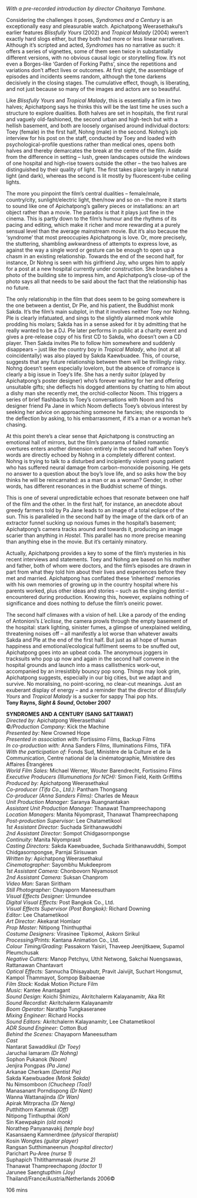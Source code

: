 

_With a pre-recorded introduction by director Chaitanya Tamhane._

Considering the challenges it poses, _Syndromes and a Century_ is an exceptionally easy and pleasurable watch. Apichatpong Weerasethakul’s earlier features _Blissfully Yours_ (2002) and _Tropical Malady_ (2004) weren’t exactly hard slogs either, but they both had more or less linear narratives. Although it’s scripted and acted, _Syndromes_ has no narrative as such: it offers a series of vignettes, some of them seen twice in substantially different versions, with no obvious causal logic or storytelling flow. It’s not even a Borges-like ‘Garden of Forking Paths’, since the repetitions and variations don’t affect lives or outcomes. At first sight, the assemblage of episodes and incidents seems random, although the tone darkens decisively in the closing stages. The cumulative effect, though, is liberating, and not just because so many of the images and actors are so beautiful.

Like _Blissfully Yours_ and _Tropical Malady_, this is essentially a film in two halves; Apichatpong says he thinks this will be the last time he uses such a structure to explore dualities. Both halves are set in hospitals, the first rural and vaguely old-fashioned, the second urban and high-tech but with a hellish basement, and both are loosely organised around individual doctors: Toey (female) in the first half, Nohng (male) in the second. Nohng’s job interview for his post on the staff, conducted by Toey and loaded with psychological-profile questions rather than medical ones, opens both halves and thereby demarcates the break at the centre of the film. Aside from the difference in setting – lush, green landscapes outside the windows of one hospital and high-rise towers outside the other – the two halves are distinguished by their quality of light. The first takes place largely in natural light (and dark), whereas the second is lit mostly by fluorescent-tube ceiling lights.

The more you pinpoint the film’s central dualities – female/male, country/city, sunlight/electric light, then/now and so on – the more it starts to sound like one of Apichatpong’s gallery pieces or installations: an art object rather than a movie. The paradox is that it plays just fine in the cinema. This is partly down to the film’s humour and the rhythms of its pacing and editing, which make it richer and more rewarding at a purely sensual level than the average mainstream movie. But it’s also because the ‘syndrome’ that most preoccupies Apichatpong is love. Or, more precisely, the stuttering, shambling awkwardness of attempts to express love, as against the way a single word or gesture can be enough to open up a chasm in an existing relationship. Towards the end of the second half, for instance, Dr Nohng is seen with his girlfriend Joy, who urges him to apply for a post at a new hospital currently under construction. She brandishes a photo of the building site to impress him, and Apichatpong’s close-up of the photo says all that needs to be said about the fact that the relationship has no future.

The only relationship in the film that does seem to be going somewhere is the one between a dentist, Dr Ple, and his patient, the Buddhist monk Sakda. It’s the film’s main subplot, in that it involves neither Toey nor Nohng. Ple is clearly infatuated, and sings to the slightly alarmed monk while prodding his molars; Sakda has in a sense asked for it by admitting that he really wanted to be a DJ. Ple later performs in public at a charity event and gives a pre-release copy of his first CD to Sakda, who doesn’t own a CD player. Then Sakda invites Ple to follow him somewhere and suddenly disappears – just like the country boy in _Tropical Malady_, who (not at all coincidentally) was also played by Sakda Kaewbuadee. This, of course, suggests that any future relationship between them will be thrillingly risky. Nohng doesn’t seem especially lovelorn, but the absence of romance is clearly a big issue in Toey’s life. She has a nerdy suitor (played by Apichatpong’s poster designer) who’s forever waiting for her and offering unsuitable gifts; she deflects his dogged attentions by chatting to him about a dishy man she recently met, the orchid-collector Noom. This triggers a series of brief flashbacks to Toey’s conversations with Noom and his designer friend Pa Jane in which Noom deflects Toey’s obvious interest by seeking her advice on approaching someone he fancies; she responds to the deflection by asking, to his embarrassment, if it’s a man or a woman he’s chasing.

At this point there’s a clear sense that Apichatpong is constructing an emotional hall of mirrors, but the film’s panorama of failed romantic overtures enters another dimension entirely in the second half when Toey’s words are directly echoed by Nohng in a completely different context. Nohng is trying to talk to a disturbed and incipiently violent young patient who has suffered neural damage from carbon-monoxide poisoning. He gets no answer to a question about the boy’s love life, and so asks how the boy thinks he will be reincarnated: as a man or as a woman? Gender, in other words, has different resonances in the Buddhist scheme of things.

This is one of several unpredictable echoes that resonate between one half of the film and the other. In the first half, for instance, an anecdote about greedy farmers told by Pa Jane leads to an image of a total eclipse of the sun. This is paralleled in the second half by the image of the dark orb of an extractor funnel sucking up noxious fumes in the hospital’s basement; Apichatpong’s camera tracks around and towards it, producing an image scarier than anything in _Hostel_. This parallel has no more precise meaning than anything else in the movie. But it’s certainly minatory.

Actually, Apichatpong provides a key to some of the film’s mysteries in his recent interviews and statements. Toey and Nohng are based on his mother and father, both of whom were doctors, and the film’s episodes are drawn in part from what they told him about their lives and experiences before they met and married. Apichatpong has conflated these ‘inherited’ memories with his own memories of growing up in the country hospital where his parents worked, plus other ideas and stories – such as the singing dentist – encountered during production. Knowing this, however, explains nothing of significance and does nothing to defuse the film’s oneiric power.

The second half climaxes with a vision of hell. Like a parody of the ending of Antonioni’s _L’eclisse_, the camera prowls through the empty basement of the hospital: stark lighting, sinister fumes, a glimpse of unexplained welding, threatening noises off – all manifestly a lot worse than whatever awaits Sakda and Ple at the end of the first half. But just as all hope of human happiness and emotional/ecological fulfilment seems to be snuffed out, Apichatpong goes into an upbeat coda. The anonymous joggers in tracksuits who pop up now and again in the second half convene in the hospital grounds and launch into a mass callisthenics work-out, accompanied by an irresistibly bouncy pop song. Things may look grim, Apichatpong suggests, especially in our big cities, but we adapt and survive. No moralising, no point-scoring, no clear-cut meanings. Just an exuberant display of energy – and a reminder that the director of _Blissfully Yours_ and _Tropical Malady_ is a sucker for sappy Thai pop hits.  
**Tony Rayns, _Sight & Sound_, October 2007**



**SYNDROMES AND A CENTURY (SANG SATTAWAT)**  
_Directed by:_ Apichatpong Weerasethakul  
©_/Production Company:_ Kick the Machine  
_Presented by:_ New Crowned Hope  
_Presented in association with:_  Fortissimo Films, Backup Films  
_In co-production with:_ Anna Sanders Films, Illuminations Films, TIFA  
_With the participation of:_ Fonds Sud,  Ministère de la Culture et de la Communication, Centre national de la cinématographie, Ministère des Affaires Étrangères  
_World Film Sales:_ Michael Werner, Wouter Barendrecht, Fortissimo Films  
_Executive Producers (Illumunations for NCH):_ Simon Field, Keith Griffiths  
_Produced by:_ Apichatpong Weerasethakul  
_Co-producer (Tifa Co., Ltd.):_ Pantham Thongsang  
_Co-producer (Anna Sanders Films):_  Charles de Meaux  
_Unit Production Manager:_ Saranya Ruangnantakan  
_Assistant Unit Production Manager:_  Thanawat Thampreechapong  
_Location Managers:_ Manita Niyomprasit,  Thanawat Thampreechapong  
_Post-production Supervisor:_ Lee Chatametikool  
_1st Assistant Director:_ Suchada Sirithanawuddhi  
_2nd Assistant Director:_ Sompot Chidgasornpongse  
_Continuity:_ Manita Niyomprasit  
_Casting Directors:_ Sakda Kaewbuadee, Suchada Sirithanawuddhi, Sompot Chidgasornpongse, Parnjai Sirisuwan  
_Written by:_ Apichatpong Weerasethakul  
_Cinematographer:_ Sayombhu Mukdeeprom  
_1st Assistant Camera:_ Chonbovorn Niyamosot  
_2nd Assistant Camera:_ Suksan Chanprom  
_Video Man:_ Saran Siritham  
_Still Photographer:_ Chayaporn Maneesutham  
_Visual Effects Designer:_ Urmundee  
_Digital Visual Effects:_ Post Bangkok Co., Ltd.  
_Visual Effects Supervisor (Post Bangkok):_ Richard Downing  
_Editor:_ Lee Chatametikool  
_Art Director:_ Akekarat Homlaor  
_Prop Master:_ Nitipong Thinthupthai  
_Costume Designers:_ Virasinee Tipkomol, Askorn Sirikul  
_Processing/Prints:_ Kantana Animation Co., Ltd.  
_Colour Timing/Grading:_ Passakorn Yaisiri, Thaveep Jeenjitkaew, Supamol Pleumchusak  
_Negative Cutters:_ Manop Petchyu, Uthit Netwong, Sakchai Nuengsawas, Rattanawan Chantavart  
_Optical Effects:_ Sannucha Dhisayabutr, Pravit Jaivijit, Suchart Hongsmut, Kampol Thammayot, Sompop Baibaenae  
_Film Stock:_ Kodak Motion Picture Film  
_Music:_ Kantee Anantagant  
_Sound Design:_ Koichi Shimizu,  Akritchalerm Kalayanamitr, Aka Rit  
_Sound Recordist:_ Akritchalerm Kalayanamitr  
_Boom Operator:_ Narathip Tungkaseranee  
_Mixing Engineer:_ Richard Hocks  
_Sound Editors:_ Akritchalerm Kalayanamitr, Lee Chatametikool  
_ADR Sound Engineer:_ Cotton Bud  
_Behind the Scenes:_ Chayaporn Maneesutham  
_Cast_  
Nantarat Sawaddikul _(Dr Toey)_  
Jaruchai Iamaram _(Dr Nohng)_  
Sophon Pukanok _(Noom)_  
Jenjira Pongpas _(Pa Jane)_  
Arkanae Cherkam _(Dentist Pie)_  
Sakda Kaewbuadee _(Monk Sakda)_  
Nu Nimsomboon _(Chucheep (Toa))_  
Manasanant Porndispong _(Dr Nant)_  
Wanna Wattanajinda _(Dr Wan)_  
Apirak Mitrpracha _(Dr Neng)_  
Putthithorn Kammak _(Off)_  
Nitipong Tinthupthai _(Koh)_  
Sin Kaewpakpin _(old monk)_  
Norathep Panyanavakij _(temple boy)_  
Kasansaeng Kamnerdmee _(physical therapist)_  
Kosin Wongtes _(guitar player)_  
Rangsan Sutthimaneenun _(hospital director)_  
Parichart Pu-Aree _(nurse 1)_  
Suphapich Thitithammasak _(nurse 2)_  
Thanawat Thampreechapong _(doctor 1)_  
Jarunee Saengtupthim _(Joy)_  
Thailand/France/Austria/Netherlands 2006©

106 mins
<!--stackedit_data:
eyJoaXN0b3J5IjpbLTk5MzM2Mzg1XX0=
-->